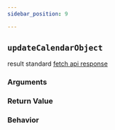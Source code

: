 ```yaml
---
sidebar_position: 9

---
```


## `updateCalendarObject`



result
standard [fetch api response](https://developer.mozilla.org/en-US/docs/Web/API/Response)

### Arguments

### Return Value

### Behavior